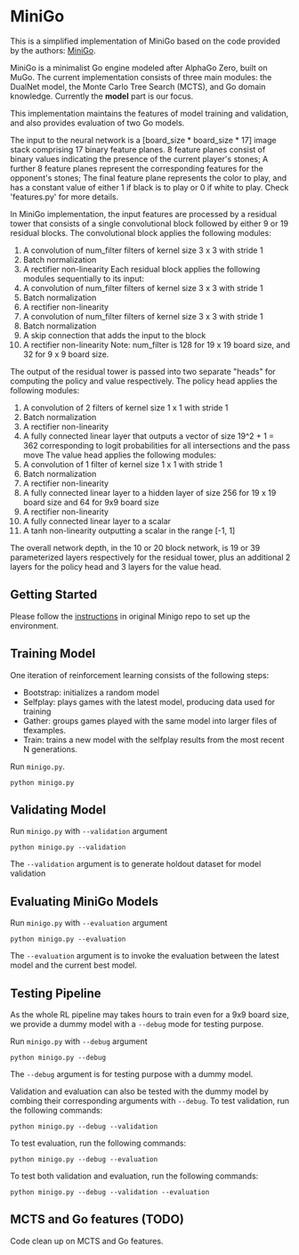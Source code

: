# MiniGo
This is a simplified implementation of MiniGo based on the code provided by the authors: [MiniGo](https://github.com/tensorflow/minigo).

MiniGo is a minimalist Go engine modeled after AlphaGo Zero, built on MuGo. The current implementation consists of three main modules: the DualNet model, the Monte Carlo Tree Search (MCTS), and Go domain knowledge. Currently the **model** part is our focus.

This implementation maintains the features of model training and validation, and also provides evaluation of two Go models.

The input to the neural network is a [board_size * board_size * 17] image stack
comprising 17 binary feature planes. 8 feature planes consist of binary values
indicating the presence of the current player's stones; A further 8 feature
planes represent the corresponding features for the opponent's stones; The final
feature plane represents the color to play, and has a constant value of either 1
if black is to play or 0 if white to play. Check 'features.py' for more details.

In MiniGo implementation, the input features are processed by a residual tower
that consists of a single convolutional block followed by either 9 or 19
residual blocks.
The convolutional block applies the following modules:
  1. A convolution of num_filter filters of kernel size 3 x 3 with stride 1
  2. Batch normalization
  3. A rectifier non-linearity
Each residual block applies the following modules sequentially to its input:
  1. A convolution of num_filter filters of kernel size 3 x 3 with stride 1
  2. Batch normalization
  3. A rectifier non-linearity
  4. A convolution of num_filter filters of kernel size 3 x 3 with stride 1
  5. Batch normalization
  6. A skip connection that adds the input to the block
  7. A rectifier non-linearity
Note: num_filter is 128 for 19 x 19 board size, and 32 for 9 x 9 board size.

The output of the residual tower is passed into two separate "heads" for
computing the policy and value respectively. The policy head applies the
following modules:
  1. A convolution of 2 filters of kernel size 1 x 1 with stride 1
  2. Batch normalization
  3. A rectifier non-linearity
  4. A fully connected linear layer that outputs a vector of size 19^2 + 1 = 362
  corresponding to logit probabilities for all intersections and the pass move
The value head applies the following modules:
  1. A convolution of 1 filter of kernel size 1 x 1 with stride 1
  2. Batch normalization
  3. A rectifier non-linearity
  4. A fully connected linear layer to a hidden layer of size 256 for 19 x 19
    board size and 64 for 9x9 board size
  5. A rectifier non-linearity
  6. A fully connected linear layer to a scalar
  7. A tanh non-linearity outputting a scalar in the range [-1, 1]

The overall network depth, in the 10 or 20 block network, is 19 or 39
parameterized layers respectively for the residual tower, plus an additional 2
layers for the policy head and 3 layers for the value head.


## Getting Started
Please follow the [instructions](https://github.com/tensorflow/minigo/blob/master/README.md#getting-started) in original Minigo repo to set up the environment.

## Training Model
One iteration of reinforcement learning consists of the following steps:
 - Bootstrap: initializes a random model
 - Selfplay: plays games with the latest model, producing data used for training
 - Gather: groups games played with the same model into larger files of tfexamples.
 - Train: trains a new model with the selfplay results from the most recent N
   generations.

 Run `minigo.py`.
 ```
 python minigo.py
 ```

## Validating Model
 Run `minigo.py` with `--validation` argument
 ```
 python minigo.py --validation
 ```
 The `--validation` argument is to generate holdout dataset for model validation

## Evaluating MiniGo Models
 Run `minigo.py` with `--evaluation` argument
 ```
 python minigo.py --evaluation
 ```
 The `--evaluation` argument is to invoke the evaluation between the latest model and the current best model.

## Testing Pipeline
As the whole RL pipeline may takes hours to train even for a 9x9 board size, we provide a dummy model with a `--debug` mode for testing purpose.

 Run `minigo.py` with `--debug` argument
 ```
 python minigo.py --debug
 ```
 The `--debug` argument is for testing purpose with a dummy model.

Validation and evaluation can also be tested with the dummy model by combing their corresponding arguments with `--debug`.
To test validation, run the following commands:
 ```
 python minigo.py --debug --validation
 ```
To test evaluation, run the following commands:
 ```
 python minigo.py --debug --evaluation
 ```
To test both validation and evaluation, run the following commands:
 ```
 python minigo.py --debug --validation --evaluation
 ```

## MCTS and Go features (TODO)
Code clean up on MCTS and Go features.
